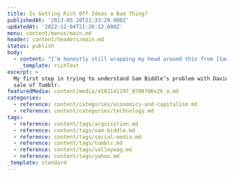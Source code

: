 ```yaml
---
title: Is Getting Rich Off Ideas a Bad Thing?
publishedAt: '2013-05-20T21:33:29.000Z'
updatedAt: '2022-12-04T21:26:12.000Z'
menu: content/menus/main.md
header: content/headers/main.md
status: publish
body:
  - content: "I'm honestly still wrapping my head around this from [Sam Biddle in Valleywag](http://valleywag.gawker.com/tumblr-and-yahoo-everyones-rich-and-everyone-loses-508883301):\n\n<ExtendedQuote citation=\"\">\n  This same guy just cleared, by most estimations, a couple hundred million dollars. *In what possible world does that make sense?* In our new tech economy, where dreams are better than dollars, it makes perfect sense. Yahoo didn't just buy a company, it validated, to the tune of a billion dollars, the notion that bad business is worth pursuing. The entire concept of what makes something a *good idea* continues to be inverted, warped, and thrown in a gully. This is the idea economy, remember\x97the industry of fantasy. It doesn't have to \"make sense.\" Money isn't valuable. Success isn't lucrative. Profit is pointless. These are the industry's norms. All you need do to become a billion-dollar business is make people entertained and vaguely interested.\n</ExtendedQuote>\n\n<Embed url=\"https://twitter.com/JamesDiGioia/status/336584644600422400\" />\n\n<Embed url=\"https://twitter.com/JamesDiGioia/status/336587163640664065\" />\n\nI don't want to argue that this makes business sense, necessarily, but I'm not sure that condemning someone for making money off of his [pretty art project](http://betabeat.com/2013/05/lets-not-pop-all-the-bottles-at-once-this-tumblr-deal-isnt-exactly-a-cinderella-story/)\_makes sense. \_ And it doesn't seem like Biddle is arguing against it from a business point-of-view (that the buy is bad because it's bad for Yahoo!, or even Tumblr), but more from a social one: that this deal rewards\_pursuing\_an idea for its own sake instead figuring out how to monetize that idea. I think the reason I'm having a tough time being more clear about this is it's hard to disentangle which perspective you're coming from when you say \"value,\" because you have to ask \"value to who?\"\n\nAnd it appears his argument that \"it sets a bad\_precedent\" (in the comments) is primarily social - that it encourages other people to\_pursue\_ideas without having a business plan in mind. And that is a worse message than anything the acquisition sends.\n"
    _template: richText
excerpt: >
  My first step in trying to understand Sam Biddle’s problem with David Karp’s
  sale of Tumblr.
featuredMedia: content/media/4103141197_0700706e26_o.md
categories:
  - reference: content/categories/economics-and-capitalism.md
  - reference: content/categories/technology.md
tags:
  - reference: content/tags/acquisition.md
  - reference: content/tags/sam-biddle.md
  - reference: content/tags/social-media.md
  - reference: content/tags/tumblr.md
  - reference: content/tags/valleywag.md
  - reference: content/tags/yahoo.md
_template: standard
---
```



